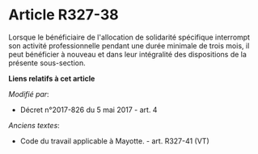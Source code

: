 # Article R327-38

Lorsque le bénéficiaire de l'allocation de solidarité spécifique interrompt son activité professionnelle pendant une durée
minimale de trois mois, il peut bénéficier à nouveau et dans leur intégralité des dispositions de la présente sous-section.

**Liens relatifs à cet article**

_Modifié par_:

  - Décret n°2017-826 du 5 mai 2017 - art. 4

_Anciens textes_:

  - Code du travail applicable à Mayotte. - art. R327-41 (VT)
